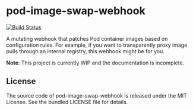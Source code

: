 # pod-image-swap-webhook

[![Build Status](https://github.com/Bonial-International-GmbH/pod-image-swap-webhook/actions/workflows/build.yml/badge.svg)](https://github.com/Bonial-International-GmbH/pod-image-swap-webhook/actions/workflows/build.yml)

A mutating webhook that patches Pod container images based on configuration
rules. For example, if you want to transparently proxy image pulls through an
internal registry, this webhook might be for you.

**Note**: This project is currently WIP and the documentation is incomplete.

## License

The source code of pod-image-swap-webhook is released under the MIT License.
See the bundled LICENSE file for details.
